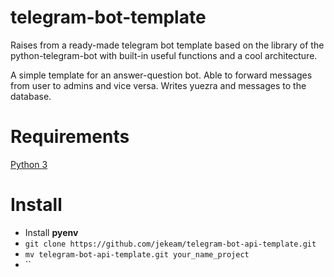 # telegram-bot-template
Raises from a ready-made telegram bot template based on the library of the python-telegram-bot with built-in useful functions and a cool architecture.

A simple template for an answer-question bot. Able to forward messages from user to admins and vice versa. Writes yuezra and messages to the database.


# Requirements
[Python 3](https://www.python.org/downloads/release/python-3113/)

# Install
- Install **pyenv**
- `git clone https://github.com/jekeam/telegram-bot-api-template.git`
- `mv telegram-bot-api-template.git your_name_project`
- ``
